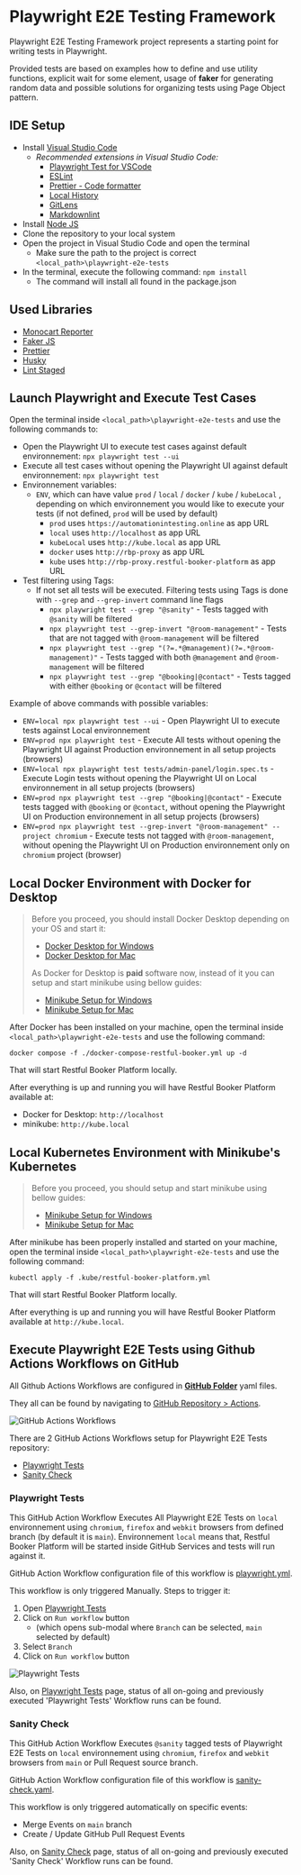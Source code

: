 # Playwright E2E Testing Framework

Playwright E2E Testing Framework project represents a starting point for writing tests in Playwright.

Provided tests are based on examples how to define and use utility functions, explicit wait for some element, usage of **faker** for generating random data and possible solutions for organizing tests using Page Object pattern.

## IDE Setup

- Install [Visual Studio Code](https://code.visualstudio.com/download)
  - _Recommended extensions in Visual Studio Code:_
    - [Playwright Test for VSCode](https://marketplace.visualstudio.com/items?itemName=ms-playwright.playwright)
    - [ESLint](<https://marketplace.visualstudio.com/items?itemName=dbaeumer.vscode-eslint>)
    - [Prettier - Code formatter](https://marketplace.visualstudio.com/items?itemName=esbenp.prettier-vscode)
    - [Local History](https://marketplace.visualstudio.com/items?itemName=xyz.local-history)
    - [GitLens](https://marketplace.visualstudio.com/items?itemName=eamodio.gitlens)
    - [Markdownlint](https://marketplace.visualstudio.com/items?itemName=DavidAnson.vscode-markdownlint)
- Install [Node JS](https://nodejs.org/en/download/)
- Clone the repository to your local system
- Open the project in Visual Studio Code and open the terminal
  - Make sure the path to the project is correct `<local_path>\playwright-e2e-tests`
- In the terminal, execute the following command: ```npm install```
  - The command will install all found in the package.json

## Used Libraries

- [Monocart Reporter](https://github.com/cenfun/monocart-reporter)
- [Faker JS](https://github.com/faker-js/faker)
- [Prettier](https://prettier.io/)
- [Husky](https://typicode.github.io/husky/#/)
- [Lint Staged](https://github.com/okonet/lint-staged)

## Launch Playwright and Execute Test Cases

Open the terminal inside `<local_path>\playwright-e2e-tests` and use the following commands to:

- Open the Playwright UI to execute test cases against default environnement: `npx playwright test --ui`
- Execute all test cases without opening the Playwright UI against default environnement: `npx playwright test`
- Environnement variables:
  - `ENV`, which can have value `prod` / `local` / `docker` / `kube` / `kubeLocal` , depending on which environnement you would like to execute your tests (if not defined, `prod` will be used by default)
    - `prod` uses `https://automationintesting.online` as app URL
    - `local` uses `http://localhost` as app URL
    - `kubeLocal` uses `http://kube.local` as app URL
    - `docker` uses `http://rbp-proxy` as app URL
    - `kube` uses `http://rbp-proxy.restful-booker-platform` as app URL
- Test filtering using Tags:
  - If not set all tests will be executed. Filtering tests using Tags is done with `--grep` and `--grep-invert` command line flags
    - `npx playwright test --grep "@sanity"` - Tests tagged with `@sanity` will be filtered
    - `npx playwright test --grep-invert "@room-management"` - Tests that are not tagged with `@room-management` will be filtered
    - `npx playwright test --grep "(?=.*@management)(?=.*@room-management)"` - Tests tagged with both `@management` and `@room-management` will be filtered
    - `npx playwright test --grep "@booking|@contact"` - Tests tagged with either `@booking` or `@contact` will be filtered

Example of above commands with possible variables:

- `ENV=local npx playwright test --ui` - Open Playwright UI to execute tests against Local environnement
- `ENV=prod npx playwright test` - Execute All tests without opening the Playwright UI against Production environnement in all setup projects (browsers)
- `ENV=local npx playwright test tests/admin-panel/login.spec.ts` - Execute Login tests without opening the Playwright UI on Local environnement in all setup projects (browsers)
- `ENV=prod npx playwright test --grep "@booking|@contact"` - Execute tests tagged with `@booking` or `@contact`, without opening the Playwright UI on Production environnement in all setup projects (browsers)
- `ENV=prod npx playwright test --grep-invert "@room-management" --project chromium` - Execute tests not tagged with `@room-management`, without opening the Playwright UI on Production environnement only on `chromium` project (browser)

## Local Docker Environment with Docker for Desktop

>Before you proceed, you should install Docker Desktop depending on your OS and start it:
>
>- [Docker Desktop for Windows](https://docs.docker.com/desktop/install/windows-install/)
>- [Docker Desktop for Mac](https://docs.docker.com/desktop/install/mac-install/)
>
>As Docker for Desktop is **paid** software now, instead of it you can setup and start minikube using bellow guides:
>
>- [Minikube Setup for Windows](/docs/minikube-setup-windows.md)
>- [Minikube Setup for Mac](/docs/minikube-setup-mac.md)

After Docker has been installed on your machine, open the terminal inside `<local_path>\playwright-e2e-tests` and use the following command:

    docker compose -f ./docker-compose-restful-booker.yml up -d 

That will start Restful Booker Platform locally.

After everything is up and running you will have Restful Booker Platform available at:

- Docker for Desktop: `http://localhost`
- minikube: `http://kube.local`

## Local Kubernetes Environment with Minikube's Kubernetes

>Before you proceed, you should setup and start minikube using bellow guides:
>
>- [Minikube Setup for Windows](/docs/minikube-setup-windows.md)
>- [Minikube Setup for Mac](/docs/minikube-setup-mac.md)

After minikube has been properly installed and started on your machine, open the terminal inside `<local_path>\playwright-e2e-tests` and use the following command:

    kubectl apply -f .kube/restful-booker-platform.yml 

That will start Restful Booker Platform locally.

After everything is up and running you will have Restful Booker Platform available at `http://kube.local`.

## Execute Playwright E2E Tests using Github Actions Workflows on GitHub

All Github Actions Workflows are configured in [**GitHub Folder**](/.github/workflows/) yaml files.

They all can be found by navigating to [GitHub Repository > Actions](https://github.com/milos-pujic/playwright-e2e-tests/actions).

![GitHub Actions Workflows](/docs/imgs/GitHub-Actions.png)

There are 2 GitHub Actions Workflows setup for Playwright E2E Tests repository:

- [Playwright Tests](https://github.com/milos-pujic/playwright-e2e-tests/actions/workflows/playwright.yml)
- [Sanity Check](https://github.com/milos-pujic/playwright-e2e-tests/actions/workflows/sanity-check.yml)

### Playwright Tests

This GitHub Action Workflow Executes All Playwright E2E Tests on `local` environnement using `chromium`, `firefox` and `webkit` browsers from defined branch (by default it is `main`).
Environnement `local` means that, Restful Booker Platform will be started inside GitHub Services and tests will run against it.

GitHub Action Workflow configuration file of this workflow is [playwright.yml](/.github/workflows/playwright.yml).

This workflow is only triggered Manually. Steps to trigger it:

1. Open [Playwright Tests](https://github.com/milos-pujic/playwright-e2e-tests/actions/workflows/playwright.yml)
2. Click on `Run workflow` button
    - (which opens sub-modal where `Branch` can be selected, `main` selected by default)
3. Select `Branch`
4. Click on `Run workflow` button

![Playwright Tests](/docs/imgs/Playwright-Tests.png)

Also, on [Playwright Tests](https://github.com/milos-pujic/playwright-e2e-tests/actions/workflows/playwright.yml) page, status of all on-going and previously executed 'Playwright Tests' Workflow runs can be found.

### Sanity Check

This GitHub Action Workflow Executes `@sanity` tagged tests of Playwright E2E Tests on `local` environnement using `chromium`, `firefox` and `webkit` browsers from `main` or Pull Request source branch.

GitHub Action Workflow configuration file of this workflow is [sanity-check.yaml](/.github/workflows/sanity-check.yaml).

This workflow is only triggered automatically on specific events:

- Merge Events on `main` branch
- Create / Update GitHub Pull Request Events

Also, on [Sanity Check](https://github.com/milos-pujic/playwright-e2e-tests/actions/workflows/sanity-check.yml) page, status of all on-going and previously executed 'Sanity Check' Workflow runs can be found.
